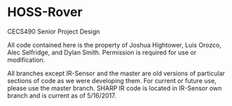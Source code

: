 # HOSS-Rover
 CECS490 Senior Project Design

All code contained here is the property of Joshua Hightower, Luis Orozco, Alec Selfridge, and Dylan Smith. Permission is required for use or modification.

All branches except IR-Sensor and the master are old versions of particular sections of code as we were developing them. For current or future use, please use the master branch. SHARP IR code is located in IR-Sensor own branch and is current as of 5/16/2017.
